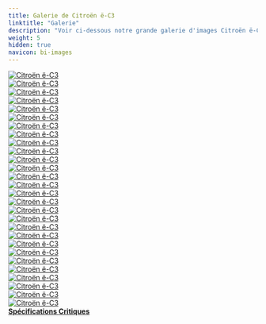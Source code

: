 ```yaml
---
title: Galerie de Citroën ë-C3
linktitle: "Galerie"
description: "Voir ci-dessous notre grande galerie d'images Citroën ë-C3. Cliquez sur les images pour des versions haute résolution."
weight: 5
hidden: true
navicon: bi-images
---
```

<!-- markdownlint-disable MD033 -->
<div class="row" id ="my-gallery">
	<div class="pswp-grid-item col-6 col-md-4">
		<a href="https://media.evkx.net/multimedia/models/citroën/ë-c3/ë-c3/charging_1.jpg"
data-pswp-src="https://media.evkx.net/multimedia/models/citroën/ë-c3/ë-c3/charging_1.jpg"
data-pswp-width="2894"
data-pswp-height="2170" 
target="_blank">
			<img src="https://media.evkx.net/multimedia/models/citroën/ë-c3/ë-c3/charging_1_xst.jpg" alt="Citroën ë-C3" class="img-fluid " />
		</a>
	</div>
	<div class="pswp-grid-item col-6 col-md-4">
		<a href="https://media.evkx.net/multimedia/models/citroën/ë-c3/ë-c3/doors_1.jpg"
data-pswp-src="https://media.evkx.net/multimedia/models/citroën/ë-c3/ë-c3/doors_1.jpg"
data-pswp-width="3000"
data-pswp-height="1999" 
target="_blank">
			<img src="https://media.evkx.net/multimedia/models/citroën/ë-c3/ë-c3/doors_1_xst.jpg" alt="Citroën ë-C3" class="img-fluid " />
		</a>
	</div>
	<div class="pswp-grid-item col-6 col-md-4">
		<a href="https://media.evkx.net/multimedia/models/citroën/ë-c3/ë-c3/exterior_1.jpg"
data-pswp-src="https://media.evkx.net/multimedia/models/citroën/ë-c3/ë-c3/exterior_1.jpg"
data-pswp-width="3000"
data-pswp-height="2000" 
target="_blank">
			<img src="https://media.evkx.net/multimedia/models/citroën/ë-c3/ë-c3/exterior_1_xst.jpg" alt="Citroën ë-C3" class="img-fluid " />
		</a>
	</div>
	<div class="pswp-grid-item col-6 col-md-4">
		<a href="https://media.evkx.net/multimedia/models/citroën/ë-c3/ë-c3/exterior_2.jpg"
data-pswp-src="https://media.evkx.net/multimedia/models/citroën/ë-c3/ë-c3/exterior_2.jpg"
data-pswp-width="3000"
data-pswp-height="1500" 
target="_blank">
			<img src="https://media.evkx.net/multimedia/models/citroën/ë-c3/ë-c3/exterior_2_xst.jpg" alt="Citroën ë-C3" class="img-fluid " />
		</a>
	</div>
	<div class="pswp-grid-item col-6 col-md-4">
		<a href="https://media.evkx.net/multimedia/models/citroën/ë-c3/ë-c3/exterior_3.jpg"
data-pswp-src="https://media.evkx.net/multimedia/models/citroën/ë-c3/ë-c3/exterior_3.jpg"
data-pswp-width="2894"
data-pswp-height="2170" 
target="_blank">
			<img src="https://media.evkx.net/multimedia/models/citroën/ë-c3/ë-c3/exterior_3_xst.jpg" alt="Citroën ë-C3" class="img-fluid " />
		</a>
	</div>
	<div class="pswp-grid-item col-6 col-md-4">
		<a href="https://media.evkx.net/multimedia/models/citroën/ë-c3/ë-c3/exterior_4.jpg"
data-pswp-src="https://media.evkx.net/multimedia/models/citroën/ë-c3/ë-c3/exterior_4.jpg"
data-pswp-width="2900"
data-pswp-height="2175" 
target="_blank">
			<img src="https://media.evkx.net/multimedia/models/citroën/ë-c3/ë-c3/exterior_4_xst.jpg" alt="Citroën ë-C3" class="img-fluid " />
		</a>
	</div>
	<div class="pswp-grid-item col-6 col-md-4">
		<a href="https://media.evkx.net/multimedia/models/citroën/ë-c3/ë-c3/exterior_5.jpg"
data-pswp-src="https://media.evkx.net/multimedia/models/citroën/ë-c3/ë-c3/exterior_5.jpg"
data-pswp-width="3000"
data-pswp-height="1500" 
target="_blank">
			<img src="https://media.evkx.net/multimedia/models/citroën/ë-c3/ë-c3/exterior_5_xst.jpg" alt="Citroën ë-C3" class="img-fluid " />
		</a>
	</div>
	<div class="pswp-grid-item col-6 col-md-4">
		<a href="https://media.evkx.net/multimedia/models/citroën/ë-c3/ë-c3/exterior_6.jpg"
data-pswp-src="https://media.evkx.net/multimedia/models/citroën/ë-c3/ë-c3/exterior_6.jpg"
data-pswp-width="3000"
data-pswp-height="1500" 
target="_blank">
			<img src="https://media.evkx.net/multimedia/models/citroën/ë-c3/ë-c3/exterior_6_xst.jpg" alt="Citroën ë-C3" class="img-fluid " />
		</a>
	</div>
	<div class="pswp-grid-item col-6 col-md-4">
		<a href="https://media.evkx.net/multimedia/models/citroën/ë-c3/ë-c3/exterior_7.jpg"
data-pswp-src="https://media.evkx.net/multimedia/models/citroën/ë-c3/ë-c3/exterior_7.jpg"
data-pswp-width="2900"
data-pswp-height="2175" 
target="_blank">
			<img src="https://media.evkx.net/multimedia/models/citroën/ë-c3/ë-c3/exterior_7_xst.jpg" alt="Citroën ë-C3" class="img-fluid " />
		</a>
	</div>
	<div class="pswp-grid-item col-6 col-md-4">
		<a href="https://media.evkx.net/multimedia/models/citroën/ë-c3/ë-c3/exterior_8.jpg"
data-pswp-src="https://media.evkx.net/multimedia/models/citroën/ë-c3/ë-c3/exterior_8.jpg"
data-pswp-width="3000"
data-pswp-height="1687" 
target="_blank">
			<img src="https://media.evkx.net/multimedia/models/citroën/ë-c3/ë-c3/exterior_8_xst.jpg" alt="Citroën ë-C3" class="img-fluid " />
		</a>
	</div>
	<div class="pswp-grid-item col-6 col-md-4">
		<a href="https://media.evkx.net/multimedia/models/citroën/ë-c3/ë-c3/exterior_9.jpg"
data-pswp-src="https://media.evkx.net/multimedia/models/citroën/ë-c3/ë-c3/exterior_9.jpg"
data-pswp-width="3000"
data-pswp-height="1764" 
target="_blank">
			<img src="https://media.evkx.net/multimedia/models/citroën/ë-c3/ë-c3/exterior_9_xst.jpg" alt="Citroën ë-C3" class="img-fluid " />
		</a>
	</div>
	<div class="pswp-grid-item col-6 col-md-4">
		<a href="https://media.evkx.net/multimedia/models/citroën/ë-c3/ë-c3/frontseats_1.jpg"
data-pswp-src="https://media.evkx.net/multimedia/models/citroën/ë-c3/ë-c3/frontseats_1.jpg"
data-pswp-width="3000"
data-pswp-height="1759" 
target="_blank">
			<img src="https://media.evkx.net/multimedia/models/citroën/ë-c3/ë-c3/frontseats_1_xst.jpg" alt="Citroën ë-C3" class="img-fluid " />
		</a>
	</div>
	<div class="pswp-grid-item col-6 col-md-4">
		<a href="https://media.evkx.net/multimedia/models/citroën/ë-c3/ë-c3/headlights_1.jpg"
data-pswp-src="https://media.evkx.net/multimedia/models/citroën/ë-c3/ë-c3/headlights_1.jpg"
data-pswp-width="2894"
data-pswp-height="2170" 
target="_blank">
			<img src="https://media.evkx.net/multimedia/models/citroën/ë-c3/ë-c3/headlights_1_xst.jpg" alt="Citroën ë-C3" class="img-fluid " />
		</a>
	</div>
	<div class="pswp-grid-item col-6 col-md-4">
		<a href="https://media.evkx.net/multimedia/models/citroën/ë-c3/ë-c3/interior_1.jpg"
data-pswp-src="https://media.evkx.net/multimedia/models/citroën/ë-c3/ë-c3/interior_1.jpg"
data-pswp-width="2669"
data-pswp-height="2353" 
target="_blank">
			<img src="https://media.evkx.net/multimedia/models/citroën/ë-c3/ë-c3/interior_1_xst.jpg" alt="Citroën ë-C3" class="img-fluid " />
		</a>
	</div>
	<div class="pswp-grid-item col-6 col-md-4">
		<a href="https://media.evkx.net/multimedia/models/citroën/ë-c3/ë-c3/interior_2.jpg"
data-pswp-src="https://media.evkx.net/multimedia/models/citroën/ë-c3/ë-c3/interior_2.jpg"
data-pswp-width="2752"
data-pswp-height="2291" 
target="_blank">
			<img src="https://media.evkx.net/multimedia/models/citroën/ë-c3/ë-c3/interior_2_xst.jpg" alt="Citroën ë-C3" class="img-fluid " />
		</a>
	</div>
	<div class="pswp-grid-item col-6 col-md-4">
		<a href="https://media.evkx.net/multimedia/models/citroën/ë-c3/ë-c3/interior_3.jpg"
data-pswp-src="https://media.evkx.net/multimedia/models/citroën/ë-c3/ë-c3/interior_3.jpg"
data-pswp-width="2173"
data-pswp-height="2898" 
target="_blank">
			<img src="https://media.evkx.net/multimedia/models/citroën/ë-c3/ë-c3/interior_3_xst.jpg" alt="Citroën ë-C3" class="img-fluid " />
		</a>
	</div>
	<div class="pswp-grid-item col-6 col-md-4">
		<a href="https://media.evkx.net/multimedia/models/citroën/ë-c3/ë-c3/interior_4.jpg"
data-pswp-src="https://media.evkx.net/multimedia/models/citroën/ë-c3/ë-c3/interior_4.jpg"
data-pswp-width="2752"
data-pswp-height="2291" 
target="_blank">
			<img src="https://media.evkx.net/multimedia/models/citroën/ë-c3/ë-c3/interior_4_xst.jpg" alt="Citroën ë-C3" class="img-fluid " />
		</a>
	</div>
	<div class="pswp-grid-item col-6 col-md-4">
		<a href="https://media.evkx.net/multimedia/models/citroën/ë-c3/ë-c3/interior_5.jpg"
data-pswp-src="https://media.evkx.net/multimedia/models/citroën/ë-c3/ë-c3/interior_5.jpg"
data-pswp-width="3000"
data-pswp-height="1501" 
target="_blank">
			<img src="https://media.evkx.net/multimedia/models/citroën/ë-c3/ë-c3/interior_5_xst.jpg" alt="Citroën ë-C3" class="img-fluid " />
		</a>
	</div>
	<div class="pswp-grid-item col-6 col-md-4">
		<a href="https://media.evkx.net/multimedia/models/citroën/ë-c3/ë-c3/main_1.jpg"
data-pswp-src="https://media.evkx.net/multimedia/models/citroën/ë-c3/ë-c3/main_1.jpg"
data-pswp-width="3000"
data-pswp-height="1500" 
target="_blank">
			<img src="https://media.evkx.net/multimedia/models/citroën/ë-c3/ë-c3/main_1_xst.jpg" alt="Citroën ë-C3" class="img-fluid " />
		</a>
	</div>
	<div class="pswp-grid-item col-6 col-md-4">
		<a href="https://media.evkx.net/multimedia/models/citroën/ë-c3/ë-c3/rearlights_1.jpg"
data-pswp-src="https://media.evkx.net/multimedia/models/citroën/ë-c3/ë-c3/rearlights_1.jpg"
data-pswp-width="2894"
data-pswp-height="2170" 
target="_blank">
			<img src="https://media.evkx.net/multimedia/models/citroën/ë-c3/ë-c3/rearlights_1_xst.jpg" alt="Citroën ë-C3" class="img-fluid " />
		</a>
	</div>
	<div class="pswp-grid-item col-6 col-md-4">
		<a href="https://media.evkx.net/multimedia/models/citroën/ë-c3/ë-c3/screens_1.jpg"
data-pswp-src="https://media.evkx.net/multimedia/models/citroën/ë-c3/ë-c3/screens_1.jpg"
data-pswp-width="3000"
data-pswp-height="2007" 
target="_blank">
			<img src="https://media.evkx.net/multimedia/models/citroën/ë-c3/ë-c3/screens_1_xst.jpg" alt="Citroën ë-C3" class="img-fluid " />
		</a>
	</div>
	<div class="pswp-grid-item col-6 col-md-4">
		<a href="https://media.evkx.net/multimedia/models/citroën/ë-c3/ë-c3/screens_2.jpg"
data-pswp-src="https://media.evkx.net/multimedia/models/citroën/ë-c3/ë-c3/screens_2.jpg"
data-pswp-width="3000"
data-pswp-height="1999" 
target="_blank">
			<img src="https://media.evkx.net/multimedia/models/citroën/ë-c3/ë-c3/screens_2_xst.jpg" alt="Citroën ë-C3" class="img-fluid " />
		</a>
	</div>
	<div class="pswp-grid-item col-6 col-md-4">
		<a href="https://media.evkx.net/multimedia/models/citroën/ë-c3/ë-c3/screens_3.jpg"
data-pswp-src="https://media.evkx.net/multimedia/models/citroën/ë-c3/ë-c3/screens_3.jpg"
data-pswp-width="2917"
data-pswp-height="2152" 
target="_blank">
			<img src="https://media.evkx.net/multimedia/models/citroën/ë-c3/ë-c3/screens_3_xst.jpg" alt="Citroën ë-C3" class="img-fluid " />
		</a>
	</div>
	<div class="pswp-grid-item col-6 col-md-4">
		<a href="https://media.evkx.net/multimedia/models/citroën/ë-c3/ë-c3/screens_4.jpg"
data-pswp-src="https://media.evkx.net/multimedia/models/citroën/ë-c3/ë-c3/screens_4.jpg"
data-pswp-width="2894"
data-pswp-height="2170" 
target="_blank">
			<img src="https://media.evkx.net/multimedia/models/citroën/ë-c3/ë-c3/screens_4_xst.jpg" alt="Citroën ë-C3" class="img-fluid " />
		</a>
	</div>
	<div class="pswp-grid-item col-6 col-md-4">
		<a href="https://media.evkx.net/multimedia/models/citroën/ë-c3/ë-c3/secondrowseats_1.jpg"
data-pswp-src="https://media.evkx.net/multimedia/models/citroën/ë-c3/ë-c3/secondrowseats_1.jpg"
data-pswp-width="2893"
data-pswp-height="2170" 
target="_blank">
			<img src="https://media.evkx.net/multimedia/models/citroën/ë-c3/ë-c3/secondrowseats_1_xst.jpg" alt="Citroën ë-C3" class="img-fluid " />
		</a>
	</div>
	<div class="pswp-grid-item col-6 col-md-4">
		<a href="https://media.evkx.net/multimedia/models/citroën/ë-c3/ë-c3/trunk_1.jpg"
data-pswp-src="https://media.evkx.net/multimedia/models/citroën/ë-c3/ë-c3/trunk_1.jpg"
data-pswp-width="3000"
data-pswp-height="1999" 
target="_blank">
			<img src="https://media.evkx.net/multimedia/models/citroën/ë-c3/ë-c3/trunk_1_xst.jpg" alt="Citroën ë-C3" class="img-fluid " />
		</a>
	</div>
	<div class="pswp-grid-item col-6 col-md-4">
		<a href="https://media.evkx.net/multimedia/models/citroën/ë-c3/ë-c3/trunk_2.jpg"
data-pswp-src="https://media.evkx.net/multimedia/models/citroën/ë-c3/ë-c3/trunk_2.jpg"
data-pswp-width="2893"
data-pswp-height="2170" 
target="_blank">
			<img src="https://media.evkx.net/multimedia/models/citroën/ë-c3/ë-c3/trunk_2_xst.jpg" alt="Citroën ë-C3" class="img-fluid " />
		</a>
	</div>
	<div class="pswp-grid-item col-6 col-md-4">
		<a href="https://media.evkx.net/multimedia/models/citroën/ë-c3/ë-c3/trunk_3.jpg"
data-pswp-src="https://media.evkx.net/multimedia/models/citroën/ë-c3/ë-c3/trunk_3.jpg"
data-pswp-width="2900"
data-pswp-height="2175" 
target="_blank">
			<img src="https://media.evkx.net/multimedia/models/citroën/ë-c3/ë-c3/trunk_3_xst.jpg" alt="Citroën ë-C3" class="img-fluid " />
		</a>
	</div>
</div>
<script type="module">
  import PhotoSwipeLightbox from '/js/photoswipe-lightbox.esm.js';
    const lightbox = new PhotoSwipeLightbox({
       gallery: '#my-gallery',
        children: 'a',
        pswpModule: () => import('/js/photoswipe.esm.js')
    });
lightbox.init();
</script>
<div class="mt-3 mb-3">
<a href="../specifications/" class="text-decoration-none text-black">
<strong><i class="bi-arrow-left"></i> Spécifications </strong>
</a>
<a href="../reviews/" class="text-decoration-none text-black float-end">
<strong>Critiques <i class="bi-arrow-right"></i></strong>
</a>
</div>
